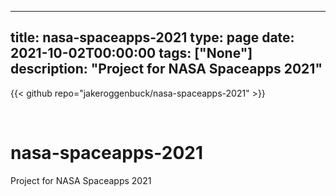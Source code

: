 
---
title: nasa-spaceapps-2021
type: page
date: 2021-10-02T00:00:00
tags: ["None"]
description: "Project for NASA Spaceapps 2021"
---

{{< github repo="jakeroggenbuck/nasa-spaceapps-2021" >}}

<br>

# nasa-spaceapps-2021
Project for NASA Spaceapps 2021
